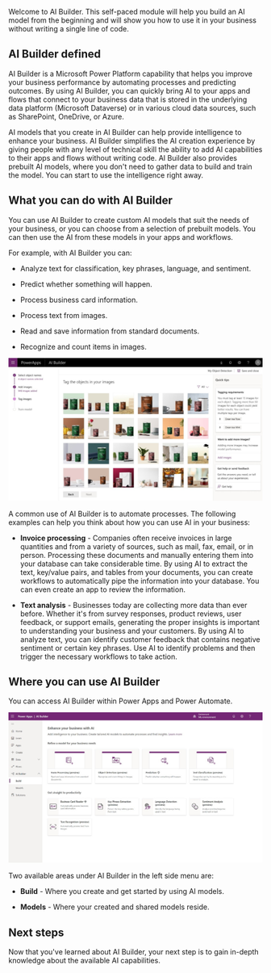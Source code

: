 Welcome to AI Builder. This self-paced module will help you build an AI model from the beginning and will show you how to use it in your business without writing a single line of code.

## AI Builder defined

AI Builder is a Microsoft Power Platform capability that helps you improve your
business performance by automating processes and predicting outcomes. By using AI Builder, you can quickly bring AI to your apps and flows that connect to your business data that is stored in the underlying data platform (Microsoft Dataverse) or in various cloud data sources, such as SharePoint, OneDrive, or Azure.

AI models that you create in AI Builder can help provide intelligence to
enhance your business. AI Builder simplifies the AI creation experience
by giving people with any level of technical skill the ability to add AI
capabilities to their apps and flows without writing code. AI
Builder also provides prebuilt AI models, where you don't need to gather
data to build and train the model. You can start to use the intelligence
right away.

## What you can do with AI Builder

You can use AI Builder to create custom AI models that suit the needs of
your business, or you can choose from a selection of prebuilt models.
You can then use the AI from these models in your apps and
workflows.

For example, with AI Builder you can:

- Analyze text for classification, key phrases, language, and
    sentiment.

- Predict whether something will happen.

- Process business card information.

- Process text from images.

- Read and save information from standard documents.

- Recognize and count items in images.

![AI Builder dashboard shows My Object Detection with 4 object names selected, 948 images added, and ready to tag objects in images.](../media/image1.jpg)

A common use of AI Builder is to automate processes. The following
examples can help you think about how you can use AI in your business:

- **Invoice processing** - Companies often receive invoices in large
    quantities and from a variety of sources, such as mail, fax, email,
    or in person. Processing these documents and manually entering them
    into your database can take considerable time. By
    using AI to extract the text, key/value pairs, and tables from your
    documents, you can create workflows to automatically pipe the
    information into your database. You can even create an app to
    review the information.

- **Text analysis** - Businesses today are collecting more data than
    ever before. Whether it's from survey responses, product reviews,
    user feedback, or support emails, generating the proper insights is
    important to understanding your business and your customers. By using
    AI to analyze text, you can identify customer feedback that contains
    negative sentiment or certain key phrases. Use AI to identify
    problems and then trigger the necessary workflows to take action.

## Where you can use AI Builder

You can access AI Builder within Power Apps and Power Automate.

![AI Builder within Power Apps on the Build tab. You can refine a model or use a ready-made tool like the business card reader.](../media/image2.jpg)

Two available areas under AI Builder in the left side menu are:

- **Build** - Where you create and get started by using AI models.

- **Models** - Where your created and shared models reside.

## Next steps

Now that you've learned about AI Builder, your next step is to gain in-depth knowledge about the available AI capabilities.

